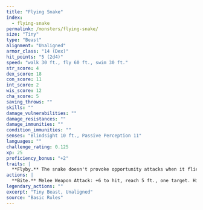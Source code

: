 ```yaml
---
title: "Flying Snake"
index:
  - flying-snake
permalink: /monsters/flying-snake/
size: "Tiny"
type: "Beast"
alignment: "Unaligned"
armor_class: "14 (Dex)"
hit_points: "5 (2d4)"
speed: "walk 30 ft., fly 60 ft., swim 30 ft."
str_score: 4
dex_score: 18
con_score: 11
int_score: 2
wis_score: 12
cha_score: 5
saving_throws: ""
skills: ""
damage_vulnerabilities: ""
damage_resistances: ""
damage_immunities: ""
condition_immunities: ""
senses: "Blindsight 10 ft., Passive Perception 11"
languages: ""
challenge_rating: 0.125
xp: 25
proficiency_bonus: "+2"
traits: |
  **Flyby.** The snake doesn't provoke opportunity attacks when it flies out of an enemy's reach.
actions: |
  **Bite.** Melee Weapon Attack: +6 to hit, reach 5 ft., one target. Hit: 1 piercing damage plus 7 (3d4) poison damage.  
legendary_actions: ""
excerpt: "Tiny Beast, Unaligned"
source: "Basic Rules"
---
```

